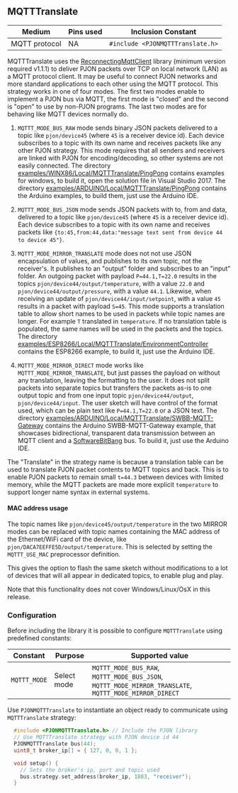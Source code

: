 ## MQTTTranslate

| Medium | Pins used | Inclusion Constant |
|--------|-----------|--------------------|
| MQTT protocol   | NA    | `#include <PJONMQTTTranslate.h>`|

MQTTTranslate uses the [ReconnectingMqttClient](https://github.com/fredilarsen/ReconnectingMqttClient) library (minimum version required v1.1.1) to deliver PJON packets over TCP on local network (LAN) as a MQTT protocol client. It may be useful to connect PJON networks and more standard applications to each other using the MQTT protocol. This strategy works in one of four modes. The first two modes enable to implement a PJON bus via MQTT, the first mode is "closed" and the second is "open" to use by non-PJON programs. The last two modes are for behaving like MQTT devices normally do.

1. `MQTTT_MODE_BUS_RAW` mode sends binary JSON packets delivered to a topic like `pjon/device45` (where `45` is a receiver device id). Each device subscribes to a topic with its own name and receives packets like any other PJON strategy. This mode requires that all senders and receivers are linked with PJON for encoding/decoding, so other systems are not easily connected. The directory [examples/WINX86/Local/MQTTTranslate/PingPong](../../../examples/WINX86/Local/MQTTTranslate/PingPong) contains examples for windows, to build it, open the solution file in Visual Studio 2017. The directory [examples/ARDUINO/Local/MQTTTranslate/PingPong](../../../examples/ARDUINO/Local/MQTTTranslate/PingPong) contains the Arduino examples, to build them, just use the Arduino IDE.

2. `MQTTT_MODE_BUS_JSON` mode sends JSON packets with to, from and data, delivered to a topic like `pjon/device45` (where `45` is a receiver device id). Each device subscribes to a topic with its own name and receives packets like `{to:45,from:44,data:"message text sent from device 44 to device 45"}`.

3. `MQTTT_MODE_MIRROR_TRANSLATE` mode does not not use JSON encapsulation of values, and publishes to its own topic, not the receiver's. It publishes to an "output" folder and subscribes to an "input" folder. An outgoing packet with payload `P=44.1,T=22.0` results in the topics `pjon/device44/output/temperature`, with a value `22.0` and `pjon/device44/output/pressure`, with a value `44.1`. Likewise, when receiving an update of `pjon/device44/input/setpoint`, with a value `45` results in a packet with payload `S=45`. This mode supports a translation table to allow short names to be used in packets while topic names are longer. For example `T` translated in `temperature`. If no translation table is populated, the same names will be used in the packets and the topics. The directory [examples/ESP8266/Local/MQTTTranslate/EnvironmentController](../../../examples/ESP8266/Local/MQTTTranslate/EnvironmentController) contains the ESP8266 example, to build it, just use the Arduino IDE.

4. `MQTTT_MODE_MIRROR_DIRECT` mode works like `MQTTT_MODE_MIRROR_TRANSLATE`, but just passes the payload on without any translation, leaving the formatting to the user. It does not split packets into separate topics but transfers the packets as-is to one output topic and from one input topic `pjon/device44/output`, `pjon/device44/input`. The user sketch will have control of the format used, which can be plain text like `P=44.1,T=22.0` or a JSON text. The directory [examples/ARDUINO/Local/MQTTTranslate/SWBB-MQTT-Gateway](../../../examples/ARDUINO/Local/MQTTTranslate/SWBB-MQTT-Gateway) contains the Arduino SWBB-MQTT-Gateway example, that showcases bidirectional, transparent data transmission between an MQTT client and a [SoftwareBitBang](../SoftwareBitBang/README.md) bus. To build it, just use the Arduino IDE.

The "Translate" in the strategy name is because a translation table can be used to translate PJON packet contents to MQTT topics and back. This is to enable PJON packets to remain small `t=44.3` between devices with limited memory, while the MQTT packets are made more explicit `temperature` to support longer name syntax in external systems.

#### MAC address usage

The topic names like `pjon/device45/output/temperature` in the two MIRROR modes can be replaced with topic names containing the MAC address of the Ethernet/WiFi card of the device, like `pjon/DACA7EEFFE5D/output/temperature`. This is selected by setting the `MQTTT_USE_MAC` preprocessor definition.

This gives the option to flash the same sketch without modifications to a lot of devices that will all appear in dedicated topics, to enable plug and play.

Note that this functionality does not cover Windows/Linux/OsX in this release.

### Configuration

Before including the library it is possible to configure `MQTTTranslate` using predefined constants:

| Constant           | Purpose                                      | Supported value                                                                                        |
| ------------------ |--------------------------------------------- | ------------------------------------------------------------------------------------------------------ |
| `MQTTT_MODE`       | Select mode                                  | `MQTTT_MODE_BUS_RAW`, `MQTTT_MODE_BUS_JSON`, `MQTTT_MODE_MIRROR_TRANSLATE`, `MQTTT_MODE_MIRROR_DIRECT` |

Use `PJONMQTTTranslate` to instantiate an object ready to communicate using `MQTTTranslate` strategy:

```cpp  
  #include <PJONMQTTTranslate.h> // Include the PJON library
  // Use MQTTTranslate strategy with PJON device id 44
  PJONMQTTTranslate bus(44);
  uint8_t broker_ip[] = { 127, 0, 0, 1 };

  void setup() {  
    // Sets the broker's ip, port and topic used
    bus.strategy.set_address(broker_ip, 1883, "receiver");
  }
```
